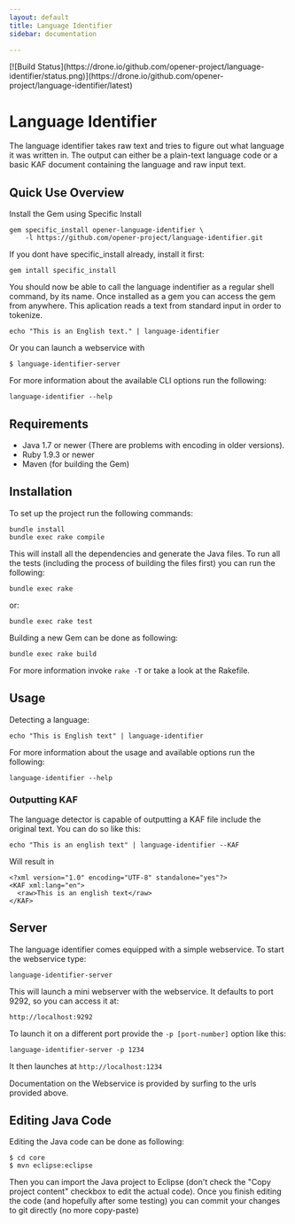 ```yaml
---
layout: default
title: Language Identifier
sidebar: documentation

---
```




<div id='readme'></div>
[![Build Status](https://drone.io/github.com/opener-project/language-identifier/status.png)](https://drone.io/github.com/opener-project/language-identifier/latest)

# Language Identifier

The language identifier takes raw text and tries to figure out what language it
was written in. The output can either be a plain-text language code or a basic
KAF document containing the language and raw input text.

## Quick Use Overview

Install the Gem using Specific Install

    gem specific_install opener-language-identifier \
        -l https://github.com/opener-project/language-identifier.git

If you dont have specific\_install already, install it first:

    gem intall specific_install

You should now be able to call the language indentifier as a regular shell
command, by its name. Once installed as a gem you can access the gem from
anywhere. This aplication reads a text from standard input in order to
tokenize.

    echo "This is an English text." | language-identifier

Or you can launch a webservice with

    $ language-identifier-server

For more information about the available CLI options run the following:

    language-identifier --help

## Requirements

* Java 1.7 or newer (There are problems with encoding in older versions).
* Ruby 1.9.3 or newer
* Maven (for building the Gem)

## Installation

To set up the project run the following commands:

    bundle install
    bundle exec rake compile

This will install all the dependencies and generate the Java files. To run all
the tests (including the process of building the files first) you can run the
following:

    bundle exec rake

or:

    bundle exec rake test

Building a new Gem can be done as following:

    bundle exec rake build

For more information invoke `rake -T` or take a look at the Rakefile.

## Usage

Detecting a language:

    echo "This is English text" | language-identifier

For more information about the usage and available options run the following:

    language-identifier --help

### Outputting KAF

The language detector is capable of outputting a KAF file include the original
text. You can do so like this:

    echo "This is an english text" | language-identifier --KAF

Will result in

    <?xml version="1.0" encoding="UTF-8" standalone="yes"?>
    <KAF xml:lang="en">
      <raw>This is an english text</raw>
    </KAF>

## Server

The language identifier comes equipped with a simple webservice. To start the
webservice type:

    language-identifier-server

This will launch a mini webserver with the webservice. It defaults to port 9292,
so you can access it at:

    http://localhost:9292

To launch it on a different port provide the ```-p [port-number]``` option like
this:

    language-identifier-server -p 1234

It then launches at ```http://localhost:1234```

Documentation on the Webservice is provided by surfing to the urls provided
above.

## Editing Java Code

Editing the Java code can be done as following:

    $ cd core
    $ mvn eclipse:eclipse

Then you can import the Java project to Eclipse (don't check the "Copy project
content" checkbox to edit the actual code). Once you finish editing the code
(and hopefully after some testing) you can commit your changes to git directly
(no more copy-paste)
